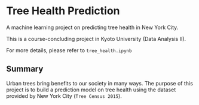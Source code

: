 # Tree Health Prediction

A machine learning project on predicting tree health in New York City.

This is a course-concluding project in Kyoto University (Data Analysis II).

For more details, please refer to `tree_health.ipynb`

## Summary

Urban trees bring benefits to our society in many ways. The purpose of this project is to build a prediction model on tree health using the dataset provided by New York City (`Tree Census 2015`). 